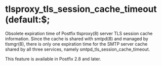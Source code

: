 # tlsproxy_tls_session_cache_timeout (default:$; 

 Obsolete expiration time of Postfix tlsproxy(8) server TLS session
cache information. Since the cache is shared with smtpd(8) and managed
by tlsmgr(8), there is only one expiration time for the SMTP server cache
shared by all three services, namely smtpd_tls_session_cache_timeout. 

 This feature is available in Postfix 2.8 and later. 


